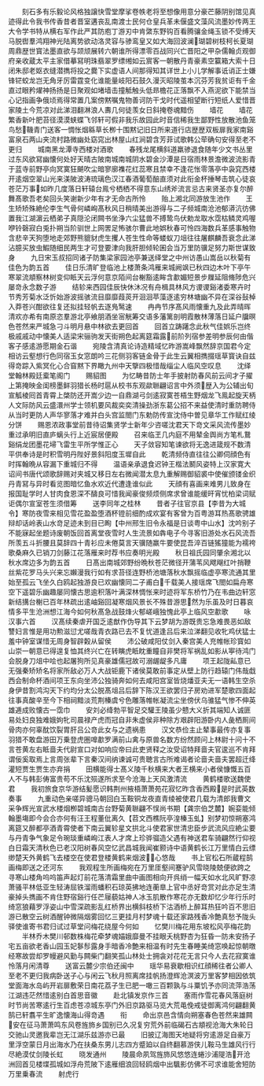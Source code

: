 <!-- { "loadSidebar": true } -->
　　刻石多有乐毅论风格独譲快雪堂摩挲卷帙老将至想像用意分豪芒藤阴别馆见真迹得此令我书传香昔者晋室遘丧乱南渡士民何仓皇兵革未偃盛文藻风流墨妙传两王大令学书特从横右军作此严其防庖丁游刃中肯綮东野钩百看腾骧金绳玉锁不受缚天马脱辔羣鸿翔神光陆离势欲动洛灵容与骖鸾皇又如大海回波澜瑚碧树枝柯长夏瑚周鼎歴世寳法墨直欲与颉颃展转六朝谁所得漂零百战同兴亡晋阳之甲杂儒翰贞观御府亲收蔵太平主家借摹冩明珠翡翠罗缥缃如云賔客一朝散丹青豪素空籯箱大索十日闭朱邸老妪衣缝潜擕将投之爨下实虚语人间那得知其详世上小儿学解事诋诮正士嫌锋铓蛟龙岂无角牙厉雷霆变化谁能量岐阳石鼓久漫灭昭陵茧本沉芬芳我贫讵有千金直过眼矜燿神扬扬是日聚观如堵墙击撞觝触头低昻檐花正落飘不入燕泥欲下能禁当心记指画争俄顷焉得常置几案傍黙嘱鬼物善诃防干戈时代遥相望断行短纸人爱惜晋家陵土今荒凉对此涕泪翻淋浪人夀几何徒羡女日斜掩卷魂黯伤
　　墙花
　　墙花繁香新叶肥苔径漠漠蛱蝶飞邻轩可假非我乐故园此时音信稀我生鄙野性放散池鱼笼鸟愁鞿青门送客一惆怅烟緜草长栁十围黙记旧日所来道行店歴歴双板扉我家南谿富泉石两山夹流村路微幽处窈窕出林屋山红涧碧含芳菲试歌韩公荦确句安得至老不更归
　　城南黑龙潭寺西楼对酒歌
　　春残龙尾横斜道羸骖退食随年少文书丛里过东风欲冩幽懐何处好天晴古陂南城南城阴水碧金沙潭是日宿雨林景澹微波流影青于蓝寺前野亭向冥寞狂飇吹尘暗寥廓襍花红蕊寒且禁幸不逢花怅零落亭中袅窕西楼开逺烟空翠山光来渼陂波涛琉璃色汉江春酒葡萄醅直须对此衔金杯捶琴击筑心徒哀苍茫万事如昨几度落日轩辕台鳯兮栖栖不得意东山绣斧流言忌古来贤圣亦复尔醉舞髙歌吾老矣回头笑谢新少年有才无命古所怜
　　贻上湘北同游放生池作
　　王生矫矫殊絶伦李生气骨何嶙峋髙秋风日稍晴美出游得与二子频城南沧池郁漭沆彷佛置我江湖濵云栖弟子真隠沦闭闗书坐浄六尘猛兽不搏鸷鸟伏勅龙取水霑枯鳞灵鸡喔咿铃磬寂白兎扑朔当阶驯世上网罟足怖骇尔曹此地娯秋春可怜四海数兵革感事触物含悲辛天狗堕地走郊野熊貔豺虎生攫人苍生性命等蝼蚁刀俎往往屠麒麟吾衰念此涕沾臆买放虫鰕随细民两生才可登要津向我肝胆倾轮囷会当万里防骥足努力斯世谋致身
　　九日宋玉叔招同诸子防集梁家园池亭兼送绎堂之中州访愚山嵩岳以秋菊有佳色为韵五首
　　佳日乐清旷登临池上楼萧条鸿雁来城阙飒已秋四边木叶下亭午寒翠流頫察林树变仰眡天云浮何意京陌间台榭豁逺眸含歗媚短景步屧延阻脩陟危兴屡竒永念数子游
　　结轸来西园佳辰快休沐况有舟楫具林风方谡谡谿渚委寒卉时节秀芳菊水泛忻始游波摇骇流目靡靡葭菼开洄洄苹藻逐逺穷林塘幽不异在深谷鼔棹入莽苍兴酣欲往复还拟挂轻帆去逐鳬鹥速
　　冉冉节序髙风雨懐重九及此弄晴晖清欢亦希有南原恣羣游北亭飨朋酒坐宻觥筹交语多藩篱剖明霞散林薄落日延户牖暝色苍然来严城急刁斗明月悬中林欲去更回首
　　回首立踌躇念此秋气佳娯乐岂终极戚戚动中懐美人适梁宋骊驹发天街朔色起离筵霜露前阶列宿参差明参辰何由偕客子感逺游愿期金石谐
　　宛陵含清真论诗造精域忆昨游嵩峰飘然辞京国君今定相访云壑想行色同宿玉女窓朗吟三花侧羽客链金骨于此生云翼相擕掇瑶草寳诀自兹得竒踪入紫冥化心合窅黙下界瞰九州中天擥四极惜哉缁尘人临风空叹息
　　沈绎堂翰林殿廷槖笔阁门
　　赐貂图
　　为忆畴昔防士年手披射防春风前云间才子擢上第掩映金闺榜墨鲜羽猎长杨时扈从校书东观歘聮翩诏言中外须歴入为公辅出旬宣觚棱囘首青霄上棨防还开嵩少边一自鼎湖弓剑逺寂寞苍梧生野烟龙飞鳯起旋天柄人文际防风云盛澴州学士领机要风裁奕奕清操劲浙东葛公招不来益使清时重防聘侍从当时更防人声华寥落才难并白头宫监閤门东勅防传宣沈侍中曽见章华工作赋红绫分饼
　　赐恩浓政事堂前昔待诏集贤学士新年少咨嗟沈君天下竒文采风流传墨妙重过承明旧直庐螭头行上近宸居便殿
　　召来临玊几内庭不用辇金舆尚方笔札鵞谿绢龙团墨花埽飞雷生平所学惟正心
　　天子敛容知笔谏欲将无逸进箴规不数清平供奉诗是时积雪明丹陛好景斜阳度玉墀自此
　　乾清频侍直往往公卿伺顔色有时挥翰晩从容漏下重城归不得
　　温语亲承退食迟钟王楷法鬭风姿特上汉家寛大诏间书唐代颂歌辞赐对夹城又移日左右微闻潜太息九重解赐御貂裘中使催颁镂金织丹青冩与异时看览图暗忆鱼水欢近代遭逢谁似此
　　天顔有喜画来难男儿致身在报国耻学时人甘肉食恩深不醻良可惜我闻豪俊频烦侧席求曾谁能缓旰宵忧柏梁词赋讵偶尔宣室苍生须借筹
　　送李同年之桂林
　　昔者子往官京县【李昔为大城令】寒防夜雪来相见雪花盈盈堕酒杯镫前细酌成欢宴有客曾为百粤游耳热髙歌骋雄辩却话岭表山水竒足迹未到目已眴【中州邢生旧令永福是日谈粤中山水】沈吟别子不能寐起坐题诗废朝饭回首离堂夜雪时人生流景如犇电子今寻客旧游处水石风流吾所羡五斗折腰且莫辞四十青衫应未倦莫言天骥随羸牛要使昆吾淬百链猺獞能为襦袴歌桑麻久已销刀剑藤江花落雁来时荐书应奏明光殿
　　秋日祖氏园同肇余湘北以秋水席边多为韵五首
　　日髙出南城郊野纷晩秋苍茫微径开蒲苇风飕飗红叶捎鞭丝紫花罗马头兴来忘嬾漫我行如有求苔径连野桥池塘落秋水飘摇临虚亭寒流通其里始至孤云飞坐久白鸥起独游良已欢幽懐同二子甫白千载美人接瑶席飞閤如扁舟寒空下遥碧乐幽趣屡同懐古思逾积落叶满深林惆怅来时迹将军东桥竹乃在韦曲边轩窓新结搆台榭已百年林疏出逺岫谿回凝寒烟风景长不殊昔游思然为乐虽及时日暮哀情多平生沧洲想江海今如何秋髙急战鼓烽火郁嵯峨独愧此亭上临风空歗歌
　　咏汉事六首
　　汉髙续秦虐开国乏逺猷作伪导其下云梦胡为游既贵忘急难畏恶如敌讐妇言惟是用功勲滋愆尤嗟哉青衣路已去不复忧道逢吕后来泣涕翻见收牝鸡伏猛士羞中钟室谋惜无周身智辟糓从留侯
　　沛公破咸阳仗剑入秦宫美人充帷帐珍寳如山崇一朝意已得遑复恤其终兴亡在转瞚虎眡眈重瞳自非樊将军祸乱如影从寕待鸿门会脱身刀俎中哙也起屠狗所见真豪雄儒冠故可溺龌龊多凡庸
　　项王起陇畆意已无强秦矫矫名将家所敌必万人大战钜鹿下诸侯莫敢前事定从壁上防行趋辕门伟哉戱西会制命杯酒间项王东向坐沛公独骑奔如何去咸阳宫室皆烧燔亚夫无一语韩生空杀身伊昔割鸿沟天下约均分太公脱髙俎吕后辞下陈汉王欲罢归子房劝进军楚歌四面起往事真酸辛至今下相祠黯淡荒荆榛虞兮色雕落帷帐凝流尘坐傍伏乌骓猛气惨不伸英雄逓成败懐古一霑巾
　　安刘必绛勃平智足交驩王陵虽少戆大义折其端知人诚匪易处妇良独难娥姁牝司晨禄产虎而冠自非朱虚侯非种除方艰辟阳游卧内人彘栖厠间骨肉亦何辜酖饮裂胃肝吕公竒此女与之遗祸患
　　汉文恭俭主止辇事最传亦复事羽猎不敢盘游田万乗登虎圏嘷歗罗满前山禽与原兽名数方纷然顾问上林尉十问十不言苍黄左右眡啬夫代尉宣口对如响应帝曰此吏贤释之汝受诏特拜啬夫官逡巡不肯拜谓佞奚取焉上言周张辈下言秦汉间纳谏诚可贵聴言古所难谒者论啬夫啬夫罢超迁绛灌短贾生贾生亦弃捐
　　田横能得士髙义陵千秋横来大者王横来小者侯慷慨五百人不与韩彭俦富贵苟不乐沈殒遂所求至今沧海上天风激清流
　　黄鹤楼歌送魏使君
　　我初旅食京华游结髪愿识韩荆州掖梧萧萧苑花寂忆昨含香西殿是时武英数奏事
　　九重动色亲嗟异骢马朝回白玉鞍铜龙夜直青绫被使君几载为清郎我曹文采争辉光宣武水楼烟栁碧城南古台野菊黄聮翩不悮尚书期【龚宗伯芝麓】婉娈能倾翰墨塲即今会合亦何有汪王程董仳离久【苕文西樵阮亭湟榛玉虬】别梦初惊朔塞鸿离筵又醉都亭酒青霄使者下南云翼轸星文拱北斗使君家世清忠臣步武流风应絶尘要与丹青争气象足令琬琰重嶙峋江表人才席上珍骅骝造父遇有神送君车骑翩然行仰视白日霜天清秋色已老汉阳树春风空忆武昌城我闻崔颢诗中语黄鹤长江万里情白云缥缈楚天外黄鹤飞去楼空在使君登楼黄鹤来烟波心悠哉
　　书上官松石所蔵程鹄画梅即送之还河东
　　我观程生所画梅宛在万里厓壑间蹇驴风雪晓陵兢便欲跨之寻寒山楼角呜呜笛声起灯前花落清霜里曲中画图相向开呉绡一幅天如水北风旷野凉萧骚平林低亚生轻涛屈铁溜雨蟠积石琼英拂地连蘅臯上官中丞好竒赏对此亦足生清豪掉头擕画不肯住野宿谿行任芒屦藐姑神人冰玉肌散作寒花亦无数却忆少年行乐时绮窓狼藉罗浮姿山中雪深疏影乱红桥界出横斜枝桥下沽酒桥上醉耳热狂吟百不思旧游已散空云树酒醒钟微隔烟雾回忆三更挂月村梦魂十载还家路残香冷艶真愁予陇头驿使谁寄书君归试过草堂问梅花绕屋今何如
　　忆樊川梅花用东坡松风亭梅花韵
　　半林乔木樊川邨数株梅花牵梦魂媌娥靡曼不挂眼夭桃野杏为狂昏一防未安扬子宅五亩欲老香山园玉妃鬖髿露身手暗香冷艶来相温有时先生春睡美绮窓唤起惊朝暾经寒故尝却罗幔避风勤与闗柴门翻笑孤山林处士拥衾对花花无言只今人去花寂寞谁怜落月闲清尊
　　送富云麓少宗伯还闽中
　　瑶华易衰歇相识红顔稀往者公卿人至老不更归我病卧送子心与闲云飞秋月照离席挂帆扬澄辉沧溟波万里客梦相因依筑堂面海水岛屿开岩扉敷荣日南花荔子生已肥一噉三百颗孰与斗粟饥予亦同流萍浩荡江湖违茫然惜逺别白首思音徽
　　赴北镇发京作三首
　　塞雨作雪花春风落庭树时节尚苦寒逺行生百虑苍凉城东亭门外旧京路驱马览大荒黾俛戒徒御离鸿何翩翻黄鹄已轩翥平生旷逸懐海山得竒遇
　　衔
　　命出京邑含情向朔塞春色苍然来雄闗安在征马萧萧鸣东风卷旌斾乡国别已久况复穷荒外前临碣石古頫视沧海大朱轮日交驰山灵邀我辈岂无江湖乐兹游亦已最
　　旧披辽海图天地疑将穷逺游足自豪万里浮空蒙日月出海水乃在扶桑东男儿志四方蹙廹以自终翻慕游侠儿鞍马生雄风行行尽絶漠仗剑陵长虹
　　晓发通州
　　陵晨命夙驾旌斾风悠悠连蜷沙浦隄浩开沧洲回首见楼堞孤城如浮舟荒陂下逺雁细浪回轻鸥烟中出颿影仿佛不可求谁能舍短防万里乗春流
　　射虎行
